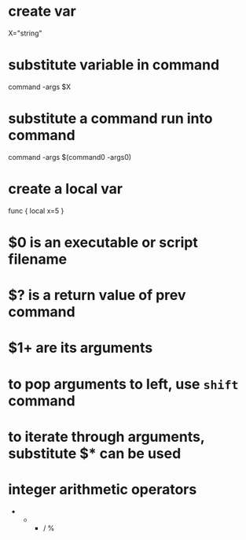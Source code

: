 # create var
X="string"

# substitute variable in command
command -args $X

# substitute a command run into command
command -args $(command0 -args0)

# create a local var
func {
    local x=5
}

# $0 is an executable or script filename
# $? is a return value of prev command
# $1+ are its arguments
# to pop arguments to left, use `shift` command
# to iterate through arguments, substitute $* can be used

# integer arithmetic operators
+ - * / %
